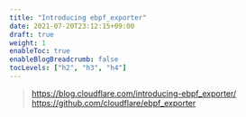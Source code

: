 ```yaml
---
title: "Introducing ebpf_exporter"
date: 2021-07-20T23:12:15+09:00
draft: true
weight: 1
enableToc: true
enableBlogBreadcrumb: false
tocLevels: ["h2", "h3", "h4"]
---
```


> https://blog.cloudflare.com/introducing-ebpf_exporter/
> https://github.com/cloudflare/ebpf_exporter